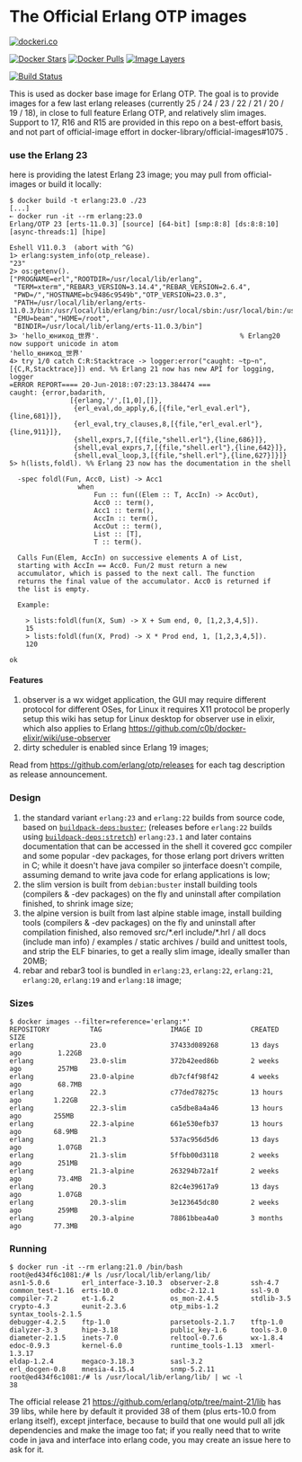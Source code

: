 # The Official Erlang OTP images

[![dockeri.co](http://dockeri.co/image/_/erlang)](https://hub.docker.com/_/erlang/)

[![Docker Stars](https://img.shields.io/docker/stars/_/erlang.svg?style=flat-square)](https://hub.docker.com/_/erlang/)
[![Docker Pulls](https://img.shields.io/docker/pulls/_/erlang.svg?style=flat-square)](https://hub.docker.com/_/erlang/)
[![Image Layers](https://images.microbadger.com/badges/image/erlang.svg)](https://microbadger.com/images/erlang "Get your own image badge on microbadger.com")

[![Build Status](https://github.com/erlang/docker-erlang-otp/workflows/erlang/badge.svg)](https://github.com/erlang/docker-erlang-otp/actions)

This is used as docker base image for Erlang OTP.
The goal is to provide images for a few last erlang releases (currently 25 / 24 / 23 / 22 / 21 / 20 / 19 / 18), in close to full feature Erlang OTP, and relatively slim images. Support to 17, R16 and R15 are provided in this repo on a best-effort basis, and not part of official-image effort in docker-library/official-images#1075 .

### use the Erlang 23

here is providing the latest Erlang 23 image; you may pull from official-images or build it locally:

```console
$ docker build -t erlang:23.0 ./23
[...]
➸ docker run -it --rm erlang:23.0
Erlang/OTP 23 [erts-11.0.3] [source] [64-bit] [smp:8:8] [ds:8:8:10] [async-threads:1] [hipe]

Eshell V11.0.3  (abort with ^G)
1> erlang:system_info(otp_release).
"23"
2> os:getenv().
["PROGNAME=erl","ROOTDIR=/usr/local/lib/erlang",
 "TERM=xterm","REBAR3_VERSION=3.14.4","REBAR_VERSION=2.6.4",
 "PWD=/","HOSTNAME=bc9486c9549b","OTP_VERSION=23.0.3",
 "PATH=/usr/local/lib/erlang/erts-11.0.3/bin:/usr/local/lib/erlang/bin:/usr/local/sbin:/usr/local/bin:/usr/sbin:/usr/bin:/sbin:/bin",
 "EMU=beam","HOME=/root",
 "BINDIR=/usr/local/lib/erlang/erts-11.0.3/bin"]
3> 'hello_юникод_世界'.                                   % Erlang20 now support unicode in atom
'hello_юникод_世界'
4> try 1/0 catch C:R:Stacktrace -> logger:error("caught: ~tp~n", [{C,R,Stacktrace}]) end. %% Erlang 21 now has new API for logging, logger
=ERROR REPORT==== 20-Jun-2018::07:23:13.384474 ===
caught: {error,badarith,
               [{erlang,'/',[1,0],[]},
                {erl_eval,do_apply,6,[{file,"erl_eval.erl"},{line,681}]},
                {erl_eval,try_clauses,8,[{file,"erl_eval.erl"},{line,911}]},
                {shell,exprs,7,[{file,"shell.erl"},{line,686}]},
                {shell,eval_exprs,7,[{file,"shell.erl"},{line,642}]},
                {shell,eval_loop,3,[{file,"shell.erl"},{line,627}]}]}
5> h(lists,foldl). %% Erlang 23 now has the documentation in the shell

  -spec foldl(Fun, Acc0, List) -> Acc1
                 when
                     Fun :: fun((Elem :: T, AccIn) -> AccOut),
                     Acc0 :: term(),
                     Acc1 :: term(),
                     AccIn :: term(),
                     AccOut :: term(),
                     List :: [T],
                     T :: term().

  Calls Fun(Elem, AccIn) on successive elements A of List,
  starting with AccIn == Acc0. Fun/2 must return a new
  accumulator, which is passed to the next call. The function
  returns the final value of the accumulator. Acc0 is returned if
  the list is empty.

  Example:

    > lists:foldl(fun(X, Sum) -> X + Sum end, 0, [1,2,3,4,5]).
    15
    > lists:foldl(fun(X, Prod) -> X * Prod end, 1, [1,2,3,4,5]).
    120

ok
```

#### Features

1. observer is a wx widget application, the GUI may require different protocol
   for different OSes, for Linux it requires X11 protocol be properly setup
   this wiki has setup for Linux desktop for observer use in elixir, which also applies to Erlang
   https://github.com/c0b/docker-elixir/wiki/use-observer
2. dirty scheduler is enabled since Erlang 19 images;

Read from https://github.com/erlang/otp/releases for each tag description as release announcement.

### Design

1. the standard variant `erlang:23` and `erlang:22` builds from source code, based on [`buildpack-deps:buster`](https://hub.docker.com/_/buildpack-deps/); (releases before `erlang:22` builds using [`buildpack-deps:stretch`](https://hub.docker.com/_/buildpack-deps/))
   `erlang:23.1` and later contains documentation that can be accessed in the shell
   it covered gcc compiler and some popular -dev packages, for those erlang port drivers written in C; while it doesn't have java compiler so jinterface doesn't compile, assuming demand to write java code for erlang applications is low;
3. the slim version is built from `debian:buster` install building tools (compilers & -dev packages) on the fly and uninstall after compilation finished, to shrink image size;
4. the alpine version is built from last alpine stable image, install building tools (compilers & -dev packages) on the fly and uninstall after compilation finished, also removed src/\*.erl include/\*.hrl / all docs (include man info) / examples / static archives / build and unittest tools, and strip the ELF binaries, to get a really slim image, ideally smaller than 20MB;
5. rebar and rebar3 tool is bundled in `erlang:23`, `erlang:22`, `erlang:21`, `erlang:20`, `erlang:19` and `erlang:18` image;

### Sizes

```console
$ docker images --filter=reference='erlang:*'
REPOSITORY          TAG                 IMAGE ID            CREATED             SIZE
erlang              23.0                37433d089268        13 days ago         1.22GB
erlang              23.0-slim           372b42eed86b        2 weeks ago         257MB
erlang              23.0-alpine         db7cf4f98f42        4 weeks ago         68.7MB
erlang              22.3                c77ded78275c        13 hours ago        1.22GB
erlang              22.3-slim           ca5dbe8a4a46        13 hours ago        255MB
erlang              22.3-alpine         661e530efb37        13 hours ago        68.9MB
erlang              21.3                537ac956d5d6        13 days ago         1.07GB
erlang              21.3-slim           5ffbb00d3118        2 weeks ago         251MB
erlang              21.3-alpine         263294b72a1f        2 weeks ago         73.4MB
erlang              20.3                82c4e39617a9        13 days ago         1.07GB
erlang              20.3-slim           3e123645dc80        2 weeks ago         259MB
erlang              20.3-alpine         78861bbea4a0        3 months ago        77.3MB
```

### Running

```console
$ docker run -it --rm erlang:21.0 /bin/bash
root@ed434f6c1081:/# ls /usr/local/lib/erlang/lib/
asn1-5.0.6        erl_interface-3.10.3  observer-2.8        ssh-4.7
common_test-1.16  erts-10.0             odbc-2.12.1         ssl-9.0
compiler-7.2      et-1.6.2              os_mon-2.4.5        stdlib-3.5
crypto-4.3        eunit-2.3.6           otp_mibs-1.2        syntax_tools-2.1.5
debugger-4.2.5    ftp-1.0               parsetools-2.1.7    tftp-1.0
dialyzer-3.3      hipe-3.18             public_key-1.6      tools-3.0
diameter-2.1.5    inets-7.0             reltool-0.7.6       wx-1.8.4
edoc-0.9.3        kernel-6.0            runtime_tools-1.13  xmerl-1.3.17
eldap-1.2.4       megaco-3.18.3         sasl-3.2
erl_docgen-0.8    mnesia-4.15.4         snmp-5.2.11
root@ed434f6c1081:/# ls /usr/local/lib/erlang/lib/ | wc -l
38
```

The official release 21 https://github.com/erlang/otp/tree/maint-21/lib has 39 libs, while here by default it provided 38 of them (plus erts-10.0 from erlang itself), except jinterface, because to build that one would pull all jdk dependencies and make the image too fat; if you really need that to write code in java and interface into erlang code, you may create an issue here to ask for it.

